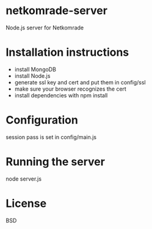# netkomrade-server
Node.js server for Netkomrade

# Installation instructions
- install MongoDB
- install Node.js
- generate ssl key and cert and put them in config/ssl
- make sure your browser recognizes the cert
- install dependencies with npm install

# Configuration
session pass is set in config/main.js

# Running the server
node server.js

# License 
BSD
